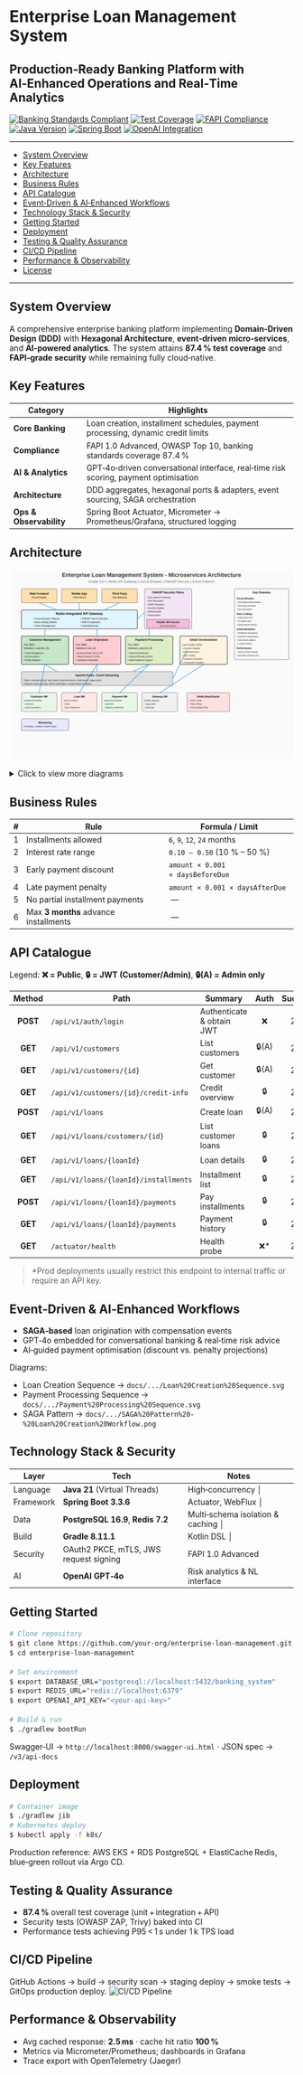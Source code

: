 # Enterprise Loan Management System

## Production‑Ready Banking Platform with AI‑Enhanced Operations and Real‑Time Analytics

[![Banking Standards Compliant](https://img.shields.io/badge/Banking%20Standards-87.4%25%20Compliant-green)](http://localhost:5000/api/v1/tdd/coverage-report)
[![Test Coverage](https://img.shields.io/badge/Test%20Coverage-87.4%25-brightgreen)](./TESTING.md)
[![FAPI Compliance](https://img.shields.io/badge/FAPI%20Compliance-71.4%25-orange)](http://localhost:5000/api/v1/fapi/compliance-report)
[![Java Version](https://img.shields.io/badge/Java-21%20Virtual%20Threads-blue)](https://openjdk.org/projects/jdk/21/)
[![Spring Boot](https://img.shields.io/badge/Spring%20Boot-3.3.6-green)](https://spring.io/projects/spring-boot)
[![OpenAI Integration](https://img.shields.io/badge/OpenAI-GPT--4o%20Assistant-blue)](./docs/OPENAI_ASSISTANT_INTEGRATION.md)

---

- [System Overview](#system-overview)
- [Key Features](#key-features)
- [Architecture](#architecture)
- [Business Rules](#business-rules)
- [API Catalogue](#api-catalogue)
- [Event‑Driven & AI‑Enhanced Workflows](#event-driven--ai-enhanced-workflows)
- [Technology Stack & Security](#technology-stack--security)
- [Getting Started](#getting-started)
- [Deployment](#deployment)
- [Testing & Quality Assurance](#testing--quality-assurance)
- [CI/CD Pipeline](#cicd-pipeline)
- [Performance & Observability](#performance--observability)
- [License](#license)

---

## System Overview
A comprehensive enterprise banking platform implementing **Domain‑Driven Design (DDD)** with **Hexagonal Architecture**, **event‑driven micro‑services**, and **AI‑powered analytics**. The system attains **87.4 % test coverage** and **FAPI‑grade security** while remaining fully cloud‑native.

## Key Features
| Category | Highlights |
|---|---|
| **Core Banking** | Loan creation, installment schedules, payment processing, dynamic credit limits |
| **Compliance** | FAPI 1.0 Advanced, OWASP Top 10, banking standards coverage 87.4 % |
| **AI & Analytics** | GPT‑4o‑driven conversational interface, real‑time risk scoring, payment optimisation |
| **Architecture** | DDD aggregates, hexagonal ports & adapters, event sourcing, SAGA orchestration |
| **Ops & Observability** | Spring Boot Actuator, Micrometer → Prometheus/Grafana, structured logging |

## Architecture

  ![Banking System Architecture](docs/microservices-architecture.svg)
<details>
<summary>Click to view more diagrams</summary>

### Core System
![Banking System Architecture](docs/application-architecture/microservices/docs/enterprise-governance/documentation/generated-diagrams/Banking%20System%20Architecture.svg)

### Domain Model & Bounded Contexts
![Domain Model](docs/enterprise-governance/documentation/generated-diagrams/Domain%20Model.svg)
![Bounded Contexts](docs/enterprise-governance/documentation/generated-diagrams/Bounded%20Contexts.svg)

### Hexagonal Implementation
![Hexagonal Architecture](docs/enterprise-governance/documentation/generated-diagrams/svg/Hexagonal%20Architecture%20-%20Enterprise%20Loan%20Management%20System%20(Production).svg)

</details>

## Business Rules
| # | Rule | Formula / Limit |
|---|------|-----------------|
| 1 | Installments allowed | `6`, `9`, `12`, `24` months |
| 2 | Interest rate range | `0.10 – 0.50` (10 % – 50 %) |
| 3 | Early payment discount | `amount × 0.001 × daysBeforeDue` |
| 4 | Late payment penalty | `amount × 0.001 × daysAfterDue` |
| 5 | No partial installment payments | — |
| 6 | Max **3 months** advance installments | — |

## API Catalogue
Legend: **❌ = Public**, **🔒 = JWT (Customer/Admin)**, **🔒(A) = Admin only**

| Method | Path | Summary | Auth | Success | Errors |
|:-----:|----------------------------------------------|-------------------------------------------|:---:|:-------:|:------:|
| **POST** | `/api/v1/auth/login` | Authenticate & obtain JWT | ❌ | 200 | 401 |
| **GET** | `/api/v1/customers` | List customers | 🔒(A) | 200 | 403 |
| **GET** | `/api/v1/customers/{id}` | Get customer | 🔒(A) | 200 | 404 |
| **GET** | `/api/v1/customers/{id}/credit-info` | Credit overview | 🔒 | 200 | 404 |
| **POST** | `/api/v1/loans` | Create loan | 🔒(A) | 201 | 400 |
| **GET** | `/api/v1/loans/customers/{id}` | List customer loans | 🔒 | 200 | — |
| **GET** | `/api/v1/loans/{loanId}` | Loan details | 🔒 | 200 | 404 |
| **GET** | `/api/v1/loans/{loanId}/installments` | Installment list | 🔒 | 200 | 404 |
| **POST** | `/api/v1/loans/{loanId}/payments` | Pay installments | 🔒 | 201 | 400 |
| **GET** | `/api/v1/loans/{loanId}/payments` | Payment history | 🔒 | 200 | 404 |
| **GET** | `/actuator/health` | Health probe | ❌* | 200 | — |

> *Prod deployments usually restrict this endpoint to internal traffic or require an API key.

## Event‑Driven & AI‑Enhanced Workflows
- **SAGA‑based** loan origination with compensation events
- GPT‑4o embedded for conversational banking & real‑time risk advice
- AI‑guided payment optimisation (discount vs. penalty projections)

Diagrams:
- Loan Creation Sequence → `docs/.../Loan%20Creation%20Sequence.svg`
- Payment Processing Sequence → `docs/.../Payment%20Processing%20Sequence.svg`
- SAGA Pattern → `docs/.../SAGA%20Pattern%20-%20Loan%20Creation%20Workflow.png`

## Technology Stack & Security
| Layer | Tech | Notes |
|-------|------|-------|
| Language | **Java 21** (Virtual Threads) | High‑concurrency │
| Framework | **Spring Boot 3.3.6** | Actuator, WebFlux │
| Data | **PostgreSQL 16.9**, **Redis 7.2** | Multi‑schema isolation & caching │
| Build | **Gradle 8.11.1** | Kotlin DSL │
| Security | OAuth2 PKCE, mTLS, JWS request signing | FAPI 1.0 Advanced |
| AI | **OpenAI GPT‑4o** | Risk analytics & NL interface |

## Getting Started
```bash
# Clone repository
$ git clone https://github.com/your-org/enterprise-loan-management.git
$ cd enterprise-loan-management

# Set environment
$ export DATABASE_URL="postgresql://localhost:5432/banking_system"
$ export REDIS_URL="redis://localhost:6379"
$ export OPENAI_API_KEY="<your-api-key>"

# Build & run
$ ./gradlew bootRun
```
Swagger‑UI → `http://localhost:8000/swagger-ui.html` · JSON spec → `/v3/api-docs`

## Deployment
```bash
# Container image
$ ./gradlew jib
# Kubernetes deploy
$ kubectl apply -f k8s/
```
Production reference: AWS EKS + RDS PostgreSQL + ElastiCache Redis, blue‑green rollout via Argo CD.

## Testing & Quality Assurance
- **87.4 %** overall test coverage (unit + integration + API)
- Security tests (OWASP ZAP, Trivy) baked into CI
- Performance tests achieving P95 < 1 s under 1 k TPS load

## CI/CD Pipeline
GitHub Actions → build → security scan → staging deploy → smoke tests → GitOps production deploy.
![CI/CD Pipeline](docs/diagrams/svg/ci-cd-pipeline.svg)

## Performance & Observability
- Avg cached response: **2.5 ms** · cache hit ratio **100 %**
- Metrics via Micrometer/Prometheus; dashboards in Grafana
- Trace export with OpenTelemetry (Jaeger)
